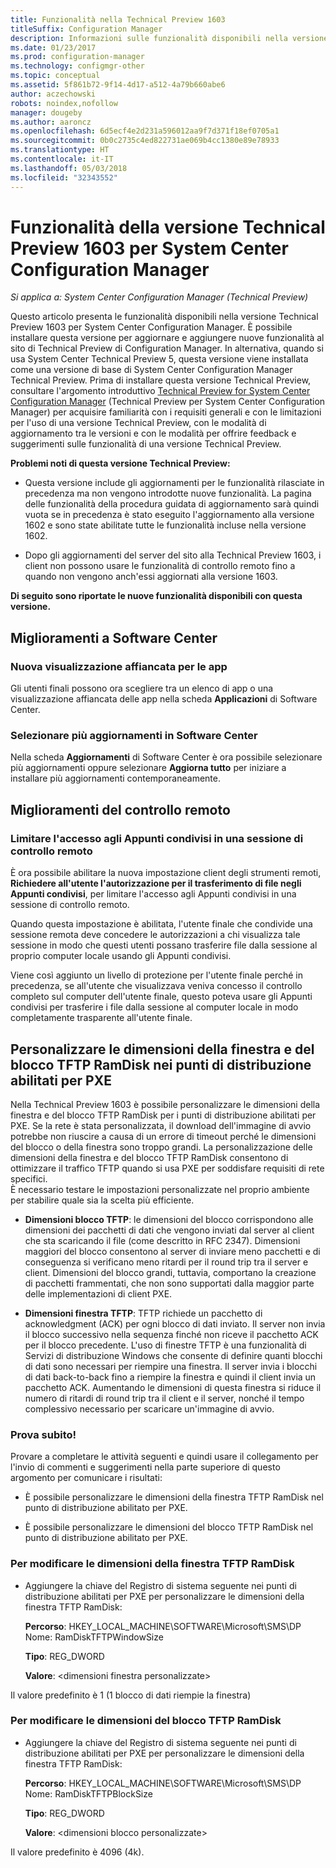 ```yaml
---
title: Funzionalità nella Technical Preview 1603
titleSuffix: Configuration Manager
description: Informazioni sulle funzionalità disponibili nella versione Technical Preview 1603 per System Center Configuration Manager.
ms.date: 01/23/2017
ms.prod: configuration-manager
ms.technology: configmgr-other
ms.topic: conceptual
ms.assetid: 5f861b72-9f14-4d17-a512-4a79b660abe6
author: aczechowski
robots: noindex,nofollow
manager: dougeby
ms.author: aaroncz
ms.openlocfilehash: 6d5ecf4e2d231a596012aa9f7d371f18ef0705a1
ms.sourcegitcommit: 0b0c2735c4ed822731ae069b4cc1380e89e78933
ms.translationtype: HT
ms.contentlocale: it-IT
ms.lasthandoff: 05/03/2018
ms.locfileid: "32343552"
---
```

# <a name="capabilities-in-technical-preview-1603-for-system-center-configuration-manager"></a>Funzionalità della versione Technical Preview 1603 per System Center Configuration Manager

*Si applica a: System Center Configuration Manager (Technical Preview)*

Questo articolo presenta le funzionalità disponibili nella versione Technical Preview 1603 per System Center Configuration Manager. È possibile installare questa versione per aggiornare e aggiungere nuove funzionalità al sito di Technical Preview di Configuration Manager. In alternativa, quando si usa System Center Technical Preview 5, questa versione viene installata come una versione di base di System Center Configuration Manager Technical Preview. Prima di installare questa versione Technical Preview, consultare l'argomento introduttivo [Technical Preview for System Center Configuration Manager](../../core/get-started/technical-preview.md) (Technical Preview per System Center Configuration Manager) per acquisire familiarità con i requisiti generali e con le limitazioni per l'uso di una versione Technical Preview, con le modalità di aggiornamento tra le versioni e con le modalità per offrire feedback e suggerimenti sulle funzionalità di una versione Technical Preview.  

 **Problemi noti di questa versione Technical Preview:**  

-   Questa versione include gli aggiornamenti per le funzionalità rilasciate in precedenza ma non vengono introdotte nuove funzionalità. La pagina delle funzionalità della procedura guidata di aggiornamento sarà quindi vuota se in precedenza è stato eseguito l'aggiornamento alla versione 1602 e sono state abilitate tutte le funzionalità incluse nella versione 1602.  

-   Dopo gli aggiornamenti del server del sito alla Technical Preview 1603, i client non possono usare le funzionalità di controllo remoto fino a quando non vengono anch'essi aggiornati alla versione 1603.  

 **Di seguito sono riportate le nuove funzionalità disponibili con questa versione.**  

##  <a name="BKMK_SC1603"></a> Miglioramenti a Software Center  

### <a name="new-tiled-view-for-apps"></a>Nuova visualizzazione affiancata per le app  
 Gli utenti finali possono ora scegliere tra un elenco di app o una visualizzazione affiancata delle app nella scheda **Applicazioni** di Software Center.  

### <a name="select-multiple-updates-in-software-center"></a>Selezionare più aggiornamenti in Software Center  
 Nella scheda **Aggiornamenti** di Software Center è ora possibile selezionare più aggiornamenti oppure selezionare **Aggiorna tutto** per iniziare a installare più aggiornamenti contemporaneamente.  

##  <a name="BKMK_RC1603"></a> Miglioramenti del controllo remoto  

### <a name="limit-shared-clipboard-access-in-a-remote-control-session"></a>Limitare l'accesso agli Appunti condivisi in una sessione di controllo remoto  
 È ora possibile abilitare la nuova impostazione client degli strumenti remoti, **Richiedere all'utente l'autorizzazione per il trasferimento di file negli Appunti condivisi**, per limitare l'accesso agli Appunti condivisi in una sessione di controllo remoto.  

 Quando questa impostazione è abilitata, l'utente finale che condivide una sessione remota deve concedere le autorizzazioni a chi visualizza tale sessione in modo che questi utenti possano trasferire file dalla sessione al proprio computer locale usando gli Appunti condivisi.  

 Viene così aggiunto un livello di protezione per l'utente finale perché in precedenza, se all'utente che visualizzava veniva concesso il controllo completo sul computer dell'utente finale, questo poteva usare gli Appunti condivisi per trasferire i file dalla sessione al computer locale in modo completamente trasparente all'utente finale.  

##  <a name="BKMK_RamDiskTFTP"></a> Personalizzare le dimensioni della finestra e del blocco TFTP RamDisk nei punti di distribuzione abilitati per PXE  
 Nella Technical Preview 1603 è possibile personalizzare le dimensioni della finestra e del blocco TFTP RamDisk per i punti di distribuzione abilitati per PXE. Se la rete è stata personalizzata, il download dell'immagine di avvio potrebbe non riuscire a causa di un errore di timeout perché le dimensioni del blocco o della finestra sono troppo grandi. La personalizzazione delle dimensioni della finestra e del blocco TFTP RamDisk consentono di ottimizzare il traffico TFTP quando si usa PXE per soddisfare requisiti di rete specifici.   
È necessario testare le impostazioni personalizzate nel proprio ambiente per stabilire quale sia la scelta più efficiente.  

-   **Dimensioni blocco TFTP**: le dimensioni del blocco corrispondono alle dimensioni dei pacchetti di dati che vengono inviati dal server al client che sta scaricando il file (come descritto in RFC 2347). Dimensioni maggiori del blocco consentono al server di inviare meno pacchetti e di conseguenza si verificano meno ritardi per il round trip tra il server e client. Dimensioni del blocco grandi, tuttavia, comportano la creazione di pacchetti frammentati, che non sono supportati dalla maggior parte delle implementazioni di client PXE.  

-   **Dimensioni finestra TFTP**: TFTP richiede un pacchetto di acknowledgment (ACK) per ogni blocco di dati inviato. Il server non invia il blocco successivo nella sequenza finché non riceve il pacchetto ACK per il blocco precedente. L'uso di finestre TFTP è una funzionalità di Servizi di distribuzione Windows che consente di definire quanti blocchi di dati sono necessari per riempire una finestra. Il server invia i blocchi di dati back-to-back fino a riempire la finestra e quindi il client invia un pacchetto ACK. Aumentando le dimensioni di questa finestra si riduce il numero di ritardi di round trip tra il client e il server, nonché il tempo complessivo necessario per scaricare un'immagine di avvio.  

### <a name="try-it-out"></a>Prova subito!  
 Provare a completare le attività seguenti e quindi usare il collegamento per l'invio di commenti e suggerimenti nella parte superiore di questo argomento per comunicare i risultati:  

-   È possibile personalizzare le dimensioni della finestra TFTP RamDisk nel punto di distribuzione abilitato per PXE.  

-   È possibile personalizzare le dimensioni del blocco TFTP RamDisk nel punto di distribuzione abilitato per PXE.  

### <a name="to-modify-the-ramdisk-tftp-window-size"></a>Per modificare le dimensioni della finestra TFTP RamDisk  

-   Aggiungere la chiave del Registro di sistema seguente nei punti di distribuzione abilitati per PXE per personalizzare le dimensioni della finestra TFTP RamDisk:  

     **Percorso**: HKEY_LOCAL_MACHINE\SOFTWARE\Microsoft\SMS\DP  
    Nome: RamDiskTFTPWindowSize  

     **Tipo**: REG_DWORD  

     **Valore**: &lt;dimensioni finestra personalizzate\>  

 Il valore predefinito è 1 (1 blocco di dati riempie la finestra)  

### <a name="to-modify-the-ramdisk-tftp-block-size"></a>Per modificare le dimensioni del blocco TFTP RamDisk  

-   Aggiungere la chiave del Registro di sistema seguente nei punti di distribuzione abilitati per PXE per personalizzare le dimensioni della finestra TFTP RamDisk:  

     **Percorso**: HKEY_LOCAL_MACHINE\SOFTWARE\Microsoft\SMS\DP  
    Nome: RamDiskTFTPBlockSize  

     **Tipo**: REG_DWORD  

     **Valore**: &lt;dimensioni blocco personalizzate\>  

 Il valore predefinito è 4096 (4k).  
